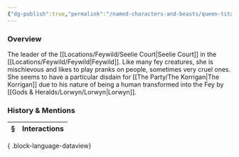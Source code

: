 ```yaml
---
{"dg-publish":true,"permalink":"/named-characters-and-beasts/queen-titania/","tags":["NPC"],"updated":"2025-06-10T19:10:58.479+01:00"}
---
```



### Overview
The leader of the [[Locations/Feywild/Seelie Court\|Seelie Court]] in the [[Locations/Feywild/Feywild\|Feywild]]. Like many fey creatures, she is mischievous and likes to play pranks on people, sometimes very cruel ones. She seems to have a particular disdain for [[The Party/The Korrigan\|The Korrigan]] due to his nature of being a human transformed into the Fey by [[Gods & Heralds/Lorwyn/Lorwyn\|Lorwyn]].

### History & Mentions
| § | Interactions |
| - | ------------ |

{ .block-language-dataview}
